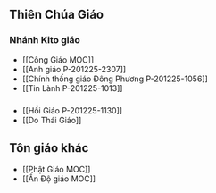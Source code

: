 

## Thiên Chúa Giáo
### Nhánh Kito giáo
- [[Công Giáo MOC]]
- [[Anh giáo P-201225-2307]]
- [[Chính thống giáo Đông Phương P-201225-1056]]
- [[Tin Lành P-201225-1013]]

### 
- [[Hồi Giáo P-201225-1130]]
- [[Do Thái Giáo]]

## Tôn giáo khác
- [[Phật Giáo MOC]]
- [[Ấn Độ giáo MOC]]


